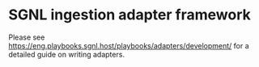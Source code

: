 # SGNL ingestion adapter framework
Please see https://eng.playbooks.sgnl.host/playbooks/adapters/development/ for a detailed guide on writing adapters.
